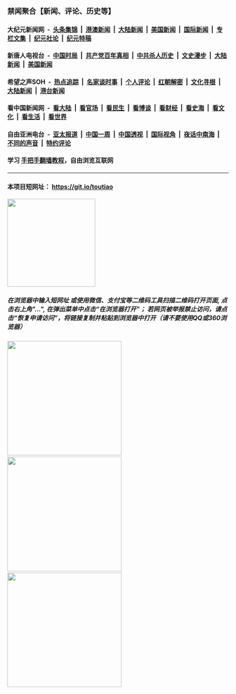 ### 禁闻聚合【新闻、评论、历史等】

#### 大纪元新闻网 &nbsp;-&nbsp; [头条集锦](indexes/E头条集锦.md?t=03070131) &nbsp;|&nbsp; [港澳新闻](indexes/E港澳新闻.md?t=03070131)  &nbsp;|&nbsp; [大陆新闻](indexes/E大陆新闻.md?t=03070131) &nbsp;|&nbsp; [美国新闻](indexes/E美国新闻.md?t=03070131) &nbsp;|&nbsp; [国际新闻](indexes/E国际新闻.md?t=03070131) &nbsp;|&nbsp; [专栏文集](indexes/E专栏文集.md?t=03070131) &nbsp;|&nbsp; [纪元社论](indexes/E纪元社论.md?t=03070131) &nbsp;|&nbsp; [纪元特稿](indexes/E纪元特稿.md?t=03070131) 

#### 新唐人电视台 &nbsp;-&nbsp; [中国时局](indexes/N中国时局.md?t=03070131) &nbsp;|&nbsp; [共产党百年真相](indexes/N共产党百年真相.md?t=03070131) &nbsp;|&nbsp; [中共杀人历史](indexes/N中共杀人历史.md?t=03070131) &nbsp;|&nbsp; [文史漫步](indexes/N文史漫步.md?t=03070131) &nbsp;|&nbsp; [大陆新闻](indexes/N大陆新闻.md?t=03070131) &nbsp;|&nbsp; [美国新闻](indexes/N美国新闻.md?t=03070131)

#### 希望之声SOH &nbsp;-&nbsp; [热点追踪](indexes/H热点追踪.md?t=03070131) &nbsp;|&nbsp; [名家谈时事](indexes/H名家谈时事.md?t=03070131) &nbsp;|&nbsp; [个人评论](indexes/H个人评论.md?t=03070131)  &nbsp;|&nbsp; [红朝解密](indexes/H红朝解密.md?t=03070131) &nbsp;|&nbsp; [文化寻根](indexes/H文化寻根.md?t=03070131) &nbsp;|&nbsp; [大陆新闻](indexes/H大陆新闻.md?t=03070131) &nbsp;|&nbsp; [港台新闻](indexes/H港台新闻.md?t=03070131)

#### 看中国新闻网 &nbsp;-&nbsp; [看大陆](indexes/S看大陆.md?t=03070131) &nbsp;|&nbsp; [看官场](indexes/S看官场.md?t=03070131) &nbsp;|&nbsp; [看民生](indexes/S看民生.md?t=03070131)  &nbsp;|&nbsp; [看博谈](indexes/S看博谈.md?t=03070131) &nbsp;|&nbsp; [看财经](indexes/S看财经.md?t=03070131) &nbsp;|&nbsp; [看史海](indexes/S看史海.md?t=03070131) &nbsp;|&nbsp; [看文化](indexes/S看文化.md?t=03070131) &nbsp;|&nbsp; [看生活](indexes/S看生活.md?t=03070131) &nbsp;|&nbsp; [看世界](indexes/S看世界.md?t=03070131)

#### 自由亚洲电台 &nbsp;-&nbsp; [亚太报道](indexes/R亚太报道.md?t=03070131) &nbsp;|&nbsp; [中国一周](indexes/R中国一周.md?t=03070131) &nbsp;|&nbsp; [中国透视](indexes/R中国透视.md?t=03070131)  &nbsp;|&nbsp; [国际视角](indexes/R国际视角.md?t=03070131) &nbsp;|&nbsp; [夜话中南海](indexes/R夜话中南海.md?t=03070131) &nbsp;|&nbsp; [不同的声音](indexes/R不同的声音.md?t=03070131) &nbsp;|&nbsp; [特约评论](indexes/R特约评论.md?t=03070131)

#### 学习 [手把手翻墙教程](https://github.com/gfw-breaker/guides/wiki)，自由浏览互联网

----

#### 本项目短网址： https://git.io/toutiao
<img src="https://raw.githubusercontent.com/gfw-breaker/banned-news/master/scripts/img/qr.png" width="200px"/>  

##### 在浏览器中输入短网址 或使用微信、支付宝等二维码工具扫描二维码打开页面, 点击右上角"...", 在弹出菜单中点击“在浏览器打开”； 若网页被举报禁止访问，请点击“恢复申请访问”，将链接复制并粘贴到浏览器中打开（请不要使用QQ或360浏览器）

<img src="https://raw.githubusercontent.com/gfw-breaker/banned-news/master/scripts/img/1.png" width="260px"/> &nbsp; <img src="https://raw.githubusercontent.com/gfw-breaker/banned-news/master/scripts/img/2.png" width="260px"/> &nbsp; <img src="https://raw.githubusercontent.com/gfw-breaker/banned-news/master/scripts/img/3.png" width="260px"/>
